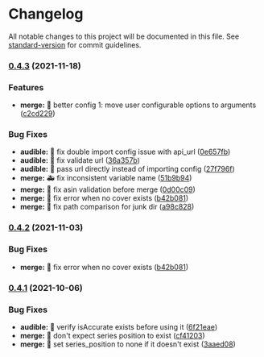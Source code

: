 # Changelog

All notable changes to this project will be documented in this file. See [standard-version](https://github.com/conventional-changelog/standard-version) for commit guidelines.

### [0.4.3](https://github.com/djdembeck/m4b-merge/compare/v0.4.1...v0.4.3) (2021-11-18)


### Features

* **merge:** :construction: better config 1: move user configurable options to arguments ([c2cd229](https://github.com/djdembeck/m4b-merge/commit/c2cd2292fc8d3b3d50511deaf404e3df487cfb86))


### Bug Fixes

* **audible:** :bug: fix double import config issue with api_url ([0e657fb](https://github.com/djdembeck/m4b-merge/commit/0e657fb0ae2a0a7d58dd53d72110d66e75dfef3b))
* **audible:** :bug: fix validate url ([36a357b](https://github.com/djdembeck/m4b-merge/commit/36a357bbfd030165c09a45e33baae17ee8c20d94))
* **audible:** :bug: pass url directly instead of importing config ([27f796f](https://github.com/djdembeck/m4b-merge/commit/27f796fb01f4d20bf9a12eafe7eb7fc5ff8430d6))
* **merge:** :ambulance: fix  inconsistent variable name ([51b9b94](https://github.com/djdembeck/m4b-merge/commit/51b9b94d1b96d073587a2cf760565cff479ab049))
* **merge:** :bug: fix asin validation before merge ([0d00c09](https://github.com/djdembeck/m4b-merge/commit/0d00c09d07322a34bd18d560e15bac333090bc67))
* **merge:** :bug: fix error when no cover exists ([b42b081](https://github.com/djdembeck/m4b-merge/commit/b42b081bdf28f4c526fedd8bd71870d8252481ea))
* **merge:** :bug: fix path comparison for junk dir ([a98c828](https://github.com/djdembeck/m4b-merge/commit/a98c8287069fbf90a075826848e2433225046992))

### [0.4.2](https://github.com/djdembeck/m4b-merge/compare/v0.4.1...v0.4.2) (2021-11-03)


### Bug Fixes

* **merge:** :bug: fix error when no cover exists ([b42b081](https://github.com/djdembeck/m4b-merge/commit/b42b081bdf28f4c526fedd8bd71870d8252481ea))

### [0.4.1](https://github.com/djdembeck/m4b-merge/compare/v0.3.5...v0.4.1) (2021-10-06)


### Bug Fixes

* **audible:** :bug: verify isAccurate exists before using it ([6f21eae](https://github.com/djdembeck/m4b-merge/commit/6f21eae6c343e14aafb1a4521444b1ad687c8184))
* **merge:** :bug: don't expect series position to exist ([cf41203](https://github.com/djdembeck/m4b-merge/commit/cf412030db3b9d2c67632f6ea1737c478bb3ad20))
* **merge:** :bug: set series_position to none if it doesn't exist ([3aaed08](https://github.com/djdembeck/m4b-merge/commit/3aaed08889f9585ad6b96a4a2f3434f7f0144f00))
